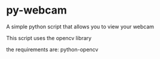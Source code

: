 # py-webcam
A simple python script that allows you to view your webcam

This script uses the opencv library

the requirements are:
python-opencv
